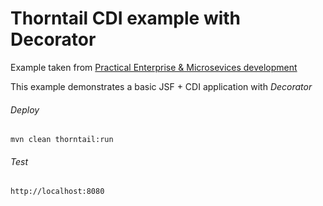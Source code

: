 Thorntail CDI example with Decorator 
=====================================

Example taken from [Practical Enterprise & Microsevices development](http://www.itbuzzpress.com/ebooks/java-ee-7-development-on-wildfly.html)

This example demonstrates a basic JSF + CDI application with *Decorator*

###### Deploy
```shell
mvn clean thorntail:run
```
###### Test
```shell
http://localhost:8080 
```
 
 

